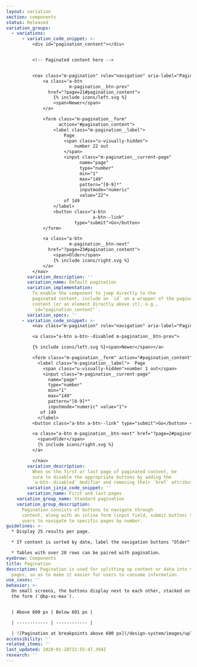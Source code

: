 ```yaml
---
layout: variation
section: components
status: Released
variation_groups:
  - variations:
      - variation_code_snippet: >-
          <div id="pagination_content"></div>


          <!-- Paginated content here -->


          <nav class="m-pagination" role="navigation" aria-label="Pagination">
              <a class="a-btn
                        m-pagination__btn-prev"
                href="?page=21#pagination_content">
                  {% include icons/left.svg %}
                  <span>Newer</span>
              </a>

              <form class="m-pagination__form"
                    action="#pagination_content">
                  <label class="m-pagination__label">
                      Page
                      <span class="u-visually-hidden">
                          number 22 out
                      </span>
                      <input class="m-pagination__current-page"
                            name="page"
                            type="number"
                            min="1"
                            max="149"
                            pattern="[0-9]*"
                            inputmode="numeric"
                            value="22">
                      of 149
                  </label>
                  <button class="a-btn
                                 a-btn--link"
                          type="submit">Go</button>
              </form>

              <a class="a-btn
                        m-pagination__btn-next"
                href="?page=23#pagination_content">
                  <span>Older</span>
                  {% include icons/right.svg %}
              </a>
          </nav>
        variation_description: ''
        variation_name: Default pagination
        variation_implementation:
          To enable the component to jump directly to the
          paginated content, include an `id` on a wrapper of the paginated
          content (or an element directly above it), e.g.,
          `id="pagination_content"`.
        variation_specs: ''
      - variation_code_snippet: >-
          <nav class="m-pagination" role="navigation" aria-label="Pagination">

          <a class="a-btn a-btn--disabled m-pagination__btn-prev">

          {% include icons/left.svg %}<span>Newer</span></a>

          <form class="m-pagination__form" action="#pagination_content">
            <label class="m-pagination__label">  Page
              <span class="u-visually-hidden">number 1 out</span>
              <input class="m-pagination__current-page"
                name="page"
                type="number"
                min="1"
                max="149"
                pattern="[0-9]*"
                inputmode="numeric" value="1">
             of 149
            </label>
          <button class="a-btn a-btn--link" type="submit">Go</button> </form>

          <a class="a-btn m-pagination__btn-next" href="?page=2#pagination_content">
            <span>Older</span>
            {% include icons/right.svg %}
          </a>

          </nav>
        variation_description:
          When on the first or last page of paginated content, be
          sure to disable the appropriate buttons by adding the
          `a-btn--disabled` modifier and removing their `href` attribute.
        variation_jinja_code_snippet: ''
        variation_name: First and last pages
    variation_group_name: Standard pagination
    variation_group_description:
      Pagination consists of buttons to navigate through
      content, along with an inline form (input field, submit button) to enable
      users to navigate to specific pages by number.
guidelines: >-
  * Display 25 results per page.

  * If content is sorted by date, label the navigation buttons "Older" and "Newer"; otherwise, label the buttons "Previous" and "Next".

  * Tables with over 20 rows can be paired with pagination.
eyebrow: Components
title: Pagination
description: Pagination is used for splitting up content or data into several
  pages, so as to make it easier for users to consume information.
use_cases: ''
behavior: >-
  On small screens, the buttons display next to each other, stacked on top of
  the form (`@bp-xs-max`).


  | Above 600 px | Below 601 px |

  | ------------ | ------------ |

  | ![Pagination at breakpoints above 600 px](/design-system/images/uploads/screen-shot-2021-01-22-at-5.02.03-pm.png) | ![Pagination at breakpoints below 601 px](/design-system/images/uploads/screen-shot-2021-01-22-at-5.02.30-pm.png) |
accessibility: ''
related_items: ''
last_updated: 2020-01-28T15:55:47.394Z
research: ''
---
```

